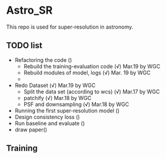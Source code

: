 # Astro_SR
This repo is used for super-resolution in astronomy.

## TODO list
- Refactoring the code ()
  - Rebuild the training-evaluation code (√) Mar.19 by WGC
  - Rebuild modules of model, logs (√) Mar. 19 by WGC
  - 
- Redo Dataset (√)  Mar.19 by WGC 
  - Split the data set (according to wcs) (√) Mar.17 by WGC
  - patchify (√) Mar.18 by WGC
  - PSF and downsampling (√) Mar.18 by WGC
- Running the first super-resolution model ()
- Design consistency loss ()
- Run baseline and evaluate ()
- draw paper()

## Training
